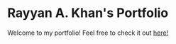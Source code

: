 # Rayyan A. Khan's Portfolio

Welcome to my portfolio! Feel free to check it out [here!](https://www.rayyan-khan-portfolio.vercel.app/)

